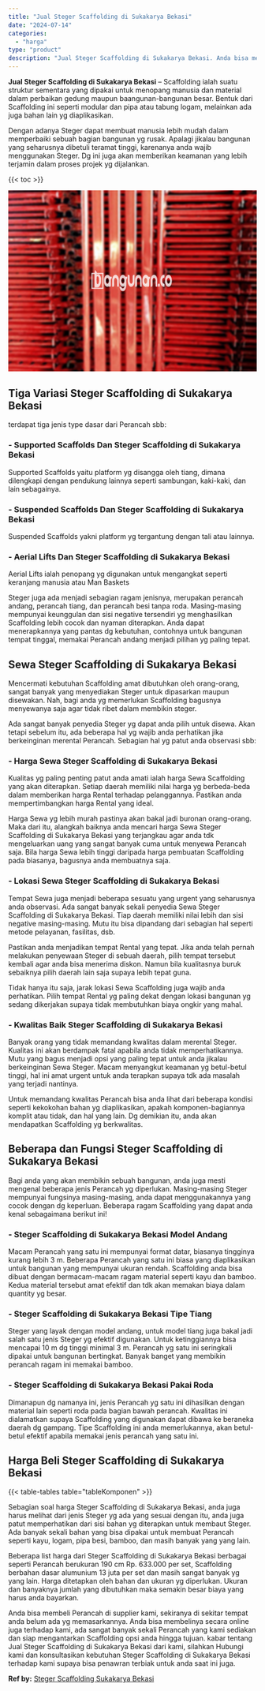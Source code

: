 ```yaml
---
title: "Jual Steger Scaffolding di Sukakarya Bekasi"
date: "2024-07-14"
categories: 
  - "harga"
type: "product"
description: "Jual Steger Scaffolding di Sukakarya Bekasi. Anda bisa membeli Perancah di supplier kami, sekiranya di sekitar tempat anda belum ada yg memasarkannya. Anda b..."
---
```


**Jual Steger Scaffolding di Sukakarya Bekasi** – Scaffolding ialah suatu struktur sementara yang dipakai untuk menopang manusia dan material dalam perbaikan gedung maupun baangunan-bangunan besar. Bentuk dari Scaffolding ini seperti modular dan pipa atau tabung logam, melainkan ada juga bahan lain yg diaplikasikan.

Dengan adanya Steger dapat membuat manusia lebih mudah dalam memperbaiki sebuah bagian bangunan yg rusak. Apalagi jikalau bangunan yang seharusnya dibetuli teramat tinggi, karenanya anda wajib menggunakan Steger. Dg ini juga akan memberikan keamanan yang lebih terjamin dalam proses projek yg dijalankan.

{{< toc >}}

![Jual Steger Scaffolding di Sukakarya Bekasi](/images/sewa-scaffolding-steger-03.png)

## Tiga Variasi Steger Scaffolding di Sukakarya Bekasi

terdapat tiga jenis type dasar dari Perancah sbb:

### \- Supported Scaffolds Dan Steger Scaffolding di Sukakarya Bekasi

Supported Scaffolds yaitu platform yg disangga oleh tiang, dimana dilengkapi dengan pendukung lainnya seperti sambungan, kaki-kaki, dan lain sebagainya.

### \- Suspended Scaffolds Dan Steger Scaffolding di Sukakarya Bekasi

Suspended Scaffolds yakni platform yg tergantung dengan tali atau lainnya.

### \- Aerial Lifts Dan Steger Scaffolding di Sukakarya Bekasi

Aerial Lifts ialah penopang yg digunakan untuk mengangkat seperti keranjang manusia atau Man Baskets

Steger juga ada menjadi sebagian ragam jenisnya, merupakan perancah andang, perancah tiang, dan perancah besi tanpa roda. Masing-masing mempunyai keunggulan dan sisi negative tersendiri yg menghasilkan Scaffolding lebih cocok dan nyaman diterapkan. Anda dapat menerapkannya yang pantas dg kebutuhan, contohnya untuk bangunan tempat tinggal, memakai Perancah andang menjadi pilihan yg paling tepat.

## Sewa Steger Scaffolding di Sukakarya Bekasi

Mencermati kebutuhan Scaffolding amat dibutuhkan oleh orang-orang, sangat banyak yang menyediakan Steger untuk dipasarkan maupun disewakan. Nah, bagi anda yg memerlukan Scaffolding bagusnya menyewanya saja agar tidak ribet dalam membikin steger.

Ada sangat banyak penyedia Steger yg dapat anda pilih untuk disewa. Akan tetapi sebelum itu, ada beberapa hal yg wajib anda perhatikan jika berkeinginan merental Perancah. Sebagian hal yg patut anda observasi sbb:

### \- Harga Sewa Steger Scaffolding di Sukakarya Bekasi

Kualitas yg paling penting patut anda amati ialah harga Sewa Scaffolding yang akan diterapkan. Setiap daerah memiliki nilai harga yg berbeda-beda dalam memberikan harga Rental terhadap pelanggannya. Pastikan anda mempertimbangkan harga Rental yang ideal.

Harga Sewa yg lebih murah pastinya akan bakal jadi buronan orang-orang. Maka dari itu, alangkah baiknya anda mencari harga Sewa Steger Scaffolding di Sukakarya Bekasi yang terjangkau agar anda tdk mengeluarkan uang yang sangat banyak cuma untuk menyewa Perancah saja. Bila harga Sewa lebih tinggi daripada harga pembuatan Scaffolding pada biasanya, bagusnya anda membuatnya saja.

### \- Lokasi Sewa Steger Scaffolding di Sukakarya Bekasi

Tempat Sewa juga menjadi beberapa sesuatu yang urgent yang seharusnya anda observasi. Ada sangat banyak sekali penyedia Sewa Steger Scaffolding di Sukakarya Bekasi. Tiap daerah memiliki nilai lebih dan sisi negative masing-masing. Mutu itu bisa dipandang dari sebagian hal seperti metode pelayanan, fasilitas, dsb.

Pastikan anda menjadikan tempat Rental yang tepat. Jika anda telah pernah melakukan penyewaan Steger di sebuah daerah, pilih tempat tersebut kembali agar anda bisa menerima diskon. Namun bila kualitasnya buruk sebaiknya pilih daerah lain saja supaya lebih tepat guna.

Tidak hanya itu saja, jarak lokasi Sewa Scaffolding juga wajib anda perhatikan. Pilih tempat Rental yg paling dekat dengan lokasi bangunan yg sedang dikerjakan supaya tidak membutuhkan biaya ongkir yang mahal.

### \- Kwalitas Baik Steger Scaffolding di Sukakarya Bekasi

Banyak orang yang tidak memandang kwalitas dalam merental Steger. Kualitas ini akan berdampak fatal apabila anda tidak memperhatikannya. Mutu yang bagus menjadi opsi yang paling tepat untuk anda jikalau berkeinginan Sewa Steger. Macam menyangkut keamanan yg betul-betul tinggi, hal ini amat urgent untuk anda terapkan supaya tdk ada masalah yang terjadi nantinya.

Untuk memandang kwalitas Perancah bisa anda lihat dari beberapa kondisi seperti kekokohan bahan yg diaplikasikan, apakah komponen-bagiannya komplit atau tidak, dan hal yang lain. Dg demikian itu, anda akan mendapatkan Scaffolding yg berkwalitas.

## Beberapa dan Fungsi Steger Scaffolding di Sukakarya Bekasi

Bagi anda yang akan membikin sebuah bangunan, anda juga mesti mengenal beberapa jenis Perancah yg diperlukan. Masing-masing Steger mempunyai fungsinya masing-masing, anda dapat menggunakannya yang cocok dengan dg keperluan. Beberapa ragam Scaffolding yang dapat anda kenal sebagaimana berikut ini!

### \- Steger Scaffolding di Sukakarya Bekasi Model Andang

Macam Perancah yang satu ini mempunyai format datar, biasanya tingginya kurang lebih 3 m. Beberapa Perancah yang satu ini biasa yang diaplikasikan untuk bangunan yang mempunyai ukuran rendah. Scaffolding anda bisa dibuat dengan bermacam-macam ragam material seperti kayu dan bamboo. Kedua material tersebut amat efektif dan tdk akan memakan biaya dalam quantity yg besar.

### \- Steger Scaffolding di Sukakarya Bekasi Tipe Tiang

Steger yang layak dengan model andang, untuk model tiang juga bakal jadi salah satu jenis Steger yg efektif digunakan. Untuk ketinggiannya bisa mencapai 10 m dg tinggi minimal 3 m. Perancah yg satu ini seringkali dipakai untuk bangunan bertingkat. Banyak banget yang membikin perancah ragam ini memakai bamboo.

### \- Steger Scaffolding di Sukakarya Bekasi Pakai Roda

Dimanapun dg namanya ini, jenis Perancah yg satu ini dihasilkan dengan material lain seperti roda pada bagian bawah perancah. Kwalitas ini dialamatkan supaya Scaffolding yang digunakan dapat dibawa ke beraneka daerah dg gampang. Tipe Scaffolding ini anda memerlukannya, akan betul-betul efektif apabila memakai jenis perancah yang satu ini.

## Harga Beli Steger Scaffolding di Sukakarya Bekasi

{{< table-tables table="tableKomponen" >}}

Sebagian soal harga Steger Scaffolding di Sukakarya Bekasi, anda juga harus melihat dari jenis Steger yg ada yang sesuai dengan itu, anda juga patut memperhatikan dari sisi bahan yg diterapkan untuk membaut Steger. Ada banyak sekali bahan yang bisa dipakai untuk membuat Perancah seperti kayu, logam, pipa besi, bamboo, dan masih banyak yang yang lain.

Beberapa list harga dari Steger Scaffolding di Sukakarya Bekasi berbagai seperti Perancah berukuran 190 cm Rp. 633.000 per set, Scaffolding berbahan dasar alumunium 13 juta per set dan masih sangat banyak yg yang lain. Harga ditetapkan oleh bahan dan ukuran yg diperlukan. Ukuran dan banyaknya jumlah yang dibutuhkan maka semakin besar biaya yang harus anda bayarkan.

Anda bisa membeli Perancah di supplier kami, sekiranya di sekitar tempat anda belum ada yg memasarkannya. Anda bisa membelinya secara online juga terhadap kami, ada sangat banyak sekali Perancah yang kami sediakan dan siap mengantarkan Scaffolding opsi anda hingga tujuan. kabar tentang Jual Steger Scaffolding di Sukakarya Bekasi dari kami, silahkan Hubungi kami dan konsultasikan kebutuhan Steger Scaffolding di Sukakarya Bekasi terhadap kami supaya bisa penawran terbiak untuk anda saat ini juga.

**Ref by:** [Steger Scaffolding Sukakarya Bekasi](https://id.wikipedia.org/wiki/Steger)
